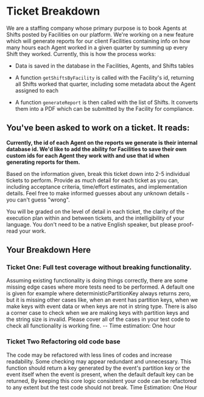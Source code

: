 
# Ticket Breakdown

We are a staffing company whose primary purpose is to book Agents at Shifts posted by Facilities on our platform. We're working on a new feature which will generate reports for our client Facilities containing info on how many hours each Agent worked in a given quarter by summing up every Shift they worked. Currently, this is how the process works:

  

- Data is saved in the database in the Facilities, Agents, and Shifts tables

- A function `getShiftsByFacility` is called with the Facility's id, returning all Shifts worked that quarter, including some metadata about the Agent assigned to each

- A function `generateReport` is then called with the list of Shifts. It converts them into a PDF which can be submitted by the Facility for compliance.

  

## You've been asked to work on a ticket. It reads:

  

**Currently, the id of each Agent on the reports we generate is their internal database id. We'd like to add the ability for Facilities to save their own custom ids for each Agent they work with and use that id when generating reports for them.**

  
  

Based on the information given, break this ticket down into 2-5 individual tickets to perform. Provide as much detail for each ticket as you can, including acceptance criteria, time/effort estimates, and implementation details. Feel free to make informed guesses about any unknown details - you can't guess "wrong".

  
  

You will be graded on the level of detail in each ticket, the clarity of the execution plan within and between tickets, and the intelligibility of your language. You don't need to be a native English speaker, but please proof-read your work.

  

## Your Breakdown Here

### Ticket One: Full test coverage without breaking functionality. 
Assuming existing functionality is doing things correctly, there are some missing edge cases where more tests need to be performed. A default one is given for example where deterministicPartitionKey always returns zero, but it is missing other cases like, when an event has partition keys, when we make keys with event data or when keys are not in string type. There is also a corner case to check when we are making keys with partition keys and the string size is invalid. Please cover all of the cases in your test code to check all functionality is working fine. -- Time estimation: One hour

  

### Ticket Two  Refactoring old code base 
The code may be refactored with less lines of codes and increase readability. Some checking may appear redundant and unnecessary. This function should return a key generated by the event's partition key or the event itself when the event is present, when the default default key can be returned, By keeping this core logic consistent your code can be refactored to any extent but the test code should not break. Time Estimation: One Hour